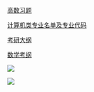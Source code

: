 [高数习题](https://pan.baidu.com/disk/pdfview?path=%2Fbook%2F%E9%AB%98%E7%AD%89%E6%95%B0%E5%AD%A6%E5%90%8C%E6%B5%8E%E7%AC%AC%E4%B8%83%E7%89%88%E7%A9%BA%E7%99%BD%E4%B9%A0%E9%A2%98%E5%86%8C%EF%BC%88%E6%97%A0%E6%B0%B4%E5%8D%B0%EF%BC%89_%E5%90%8C%E6%B5%8E%E5%A4%A7%E5%AD%A6%E6%95%B0%E5%AD%A6%E7%B3%BB_21765719_zhelper-search.pdf&fsid=29637934786765&size=1737372)

[计算机类专业名单及专业代码](https://m.dxsbb.com/news/39389.html)

[考研大纲](https://www.eol.cn/e_ky/zt/common/dgjx/m.shtml)

[数学考纲](https://kaoyan.eol.cn/kao_shi_da_gang/shuxue/202109/t20210916_2155978.shtml)





![](https://pic.peo.pw/a/2023/03/08/6407e524c0c7e.png)

![](https://pic.peo.pw/a/2023/03/08/6407e60f29c82.png)